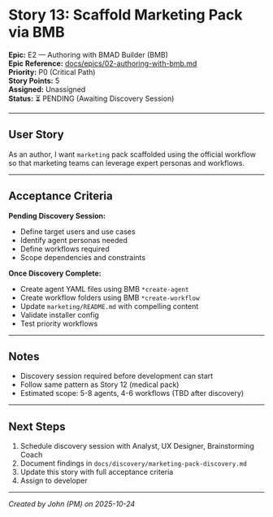# Story 13: Scaffold Marketing Pack via BMB

**Epic:** E2 — Authoring with BMAD Builder (BMB)  
**Epic Reference:** [docs/epics/02-authoring-with-bmb.md](../epics/02-authoring-with-bmb.md)  
**Priority:** P0 (Critical Path)  
**Story Points:** 5  
**Assigned:** Unassigned  
**Status:** ⏳ PENDING (Awaiting Discovery Session)

---

## User Story

As an author, I want `marketing` pack scaffolded using the official workflow so that marketing teams can leverage expert personas and workflows.

---

## Acceptance Criteria

**Pending Discovery Session:**
- Define target users and use cases
- Identify agent personas needed
- Define workflows required
- Scope dependencies and constraints

**Once Discovery Complete:**
- Create agent YAML files using BMB `*create-agent`
- Create workflow folders using BMB `*create-workflow`
- Update `marketing/README.md` with compelling content
- Validate installer config
- Test priority workflows

---

## Notes

- Discovery session required before development can start
- Follow same pattern as Story 12 (medical pack)
- Estimated scope: 5-8 agents, 4-6 workflows (TBD after discovery)

---

## Next Steps

1. Schedule discovery session with Analyst, UX Designer, Brainstorming Coach
2. Document findings in `docs/discovery/marketing-pack-discovery.md`
3. Update this story with full acceptance criteria
4. Assign to developer

---

_Created by John (PM) on 2025-10-24_

